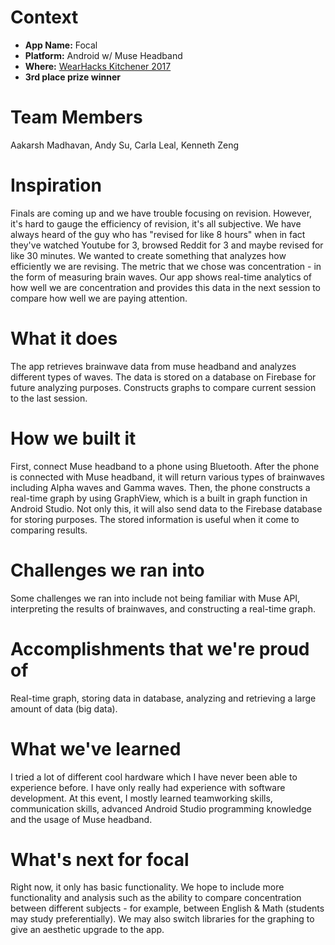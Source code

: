 # Context
* __App Name:__ Focal
* __Platform:__ Android w/ Muse Headband
* __Where:__ [WearHacks Kitchener 2017][1]
* __3rd place prize winner__

# Team Members
Aakarsh Madhavan, Andy Su, Carla Leal, Kenneth Zeng

# Inspiration
Finals are coming up and we have trouble focusing on revision. However, it's hard to gauge the efficiency of revision, it's all subjective. We have always heard of the guy who has "revised for like 8 hours" when in fact they've watched Youtube for 3, browsed Reddit for 3 and maybe revised for like 30 minutes. We wanted to create something that analyzes how efficiently we are revising. The metric that we chose was concentration - in the form of measuring brain waves. Our app shows real-time analytics of how well we are concentration and provides this data in the next session to compare how well we are paying attention.

# What it does
The app retrieves brainwave data from muse headband and analyzes different types of waves. The data is stored on a database on Firebase for future analyzing purposes. Constructs graphs to compare current session to the last session.

# How we built it
First, connect Muse headband to a phone using Bluetooth. After the phone is connected with Muse headband, it will return various types of brainwaves including Alpha waves and Gamma waves. Then, the phone constructs a real-time graph by using GraphView, which is a built in graph function in Android Studio. Not only this, it will also send data to the Firebase database for storing purposes. The stored information is useful when it come to comparing results.

# Challenges we ran into
Some challenges we ran into include not being familiar with Muse API, interpreting the results of brainwaves, and constructing a real-time graph.

# Accomplishments that we're proud of
Real-time graph, storing data in database, analyzing and retrieving a large amount of data (big data).

# What we've learned
I tried a lot of different cool hardware which I have never been able to experience before. I have only really had experience with software development. At this event, I mostly learned teamworking skills, communication skills, advanced Android Studio programming knowledge and the usage of Muse headband.

# What's next for focal
Right now, it only has basic functionality. We hope to include more functionality and analysis such as the ability to compare concentration between different subjects - for example, between English & Math (students may study preferentially). We may also switch libraries for the graphing to give an aesthetic upgrade to the app.


[1]: https://devpost.com/software/focal-ziyk7x "Focal @ Wearhacks"
